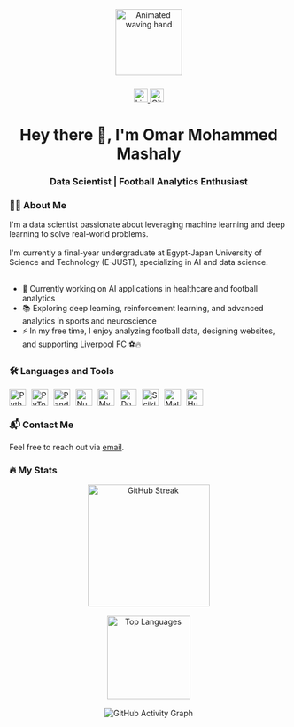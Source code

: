 <div align="center">
  <img src="https://media.giphy.com/media/M9gbBd9nbDrOTu1Mqx/giphy.gif" style="height:120px; width:auto;" alt="Animated waving hand" />
</div>

###

<div align="center">
  <a href="https://www.linkedin.com/in/omar-mashaly">
    <img src="https://img.shields.io/static/v1?message=LinkedIn&logo=linkedin&label=&color=0077B5&logoColor=white&labelColor=&style=for-the-badge" height="25" alt="LinkedIn" />
  </a>
  <a href="https://github.com/Omar10lfc">
    <img src="https://img.shields.io/static/v1?message=GitHub&logo=github&label=&color=181717&logoColor=white&labelColor=&style=for-the-badge" height="25" alt="GitHub" />
  </a>
</div>

###

<h1 align="center">Hey there 👋, I'm Omar Mohammed Mashaly</h1>
<h3 align="center">Data Scientist | Football Analytics Enthusiast</h3>

###

<h3 align="left">👨‍💻 About Me</h3>

<p align="left">
  I'm a data scientist passionate about leveraging machine learning and deep learning to solve real-world problems. <br><br>
  I'm currently a final-year undergraduate at Egypt-Japan University of Science and Technology (E-JUST), specializing in AI and data science. <br><br>

  - 🔭 Currently working on AI applications in healthcare and football analytics  
  - 📚 Exploring deep learning, reinforcement learning, and advanced analytics in sports and neuroscience  
  - ⚡ In my free time, I enjoy analyzing football data, designing websites, and supporting Liverpool FC ⚽🔥  
</p>

###

<h3 align="left">🛠 Languages and Tools</h3>

<p align="left" style="display: flex; gap: 10px; flex-wrap: wrap;">
  <img src="https://cdn.jsdelivr.net/gh/devicons/devicon/icons/python/python-original.svg" style="height:30px; width:auto;" alt="Python" />
  <img src="https://cdn.jsdelivr.net/gh/devicons/devicon/icons/pytorch/pytorch-original.svg" style="height:30px; width:auto;" alt="PyTorch" />
  <img src="https://cdn.jsdelivr.net/gh/devicons/devicon/icons/pandas/pandas-original.svg" style="height:30px; width:auto;" alt="Pandas" />
  <img src="https://cdn.jsdelivr.net/gh/devicons/devicon/icons/numpy/numpy-original.svg" style="height:30px; width:auto;" alt="NumPy" />
  <img src="https://cdn.jsdelivr.net/gh/devicons/devicon/icons/mysql/mysql-original.svg" style="height:30px; width:auto;" alt="MySQL" />
  <img src="https://cdn.jsdelivr.net/gh/devicons/devicon/icons/docker/docker-original.svg" style="height:30px; width:auto;" alt="Docker" />
  <img src="https://upload.wikimedia.org/wikipedia/commons/0/05/Scikit_learn_logo_small.svg" style="height:30px; width:auto;" alt="Scikit-Learn" />
  <img src="https://upload.wikimedia.org/wikipedia/commons/thumb/8/84/Matplotlib_icon.svg/512px-Matplotlib_icon.svg.png" style="height:30px; width:auto;" alt="Matplotlib" />
  <img src="https://huggingface.co/datasets/huggingface/brand-assets/resolve/main/hf-logo.svg" style="height:30px; width:auto;" alt="Hugging Face" />
</p>

###

<h3 align="left">📬 Contact Me</h3>

<p align="left">
  Feel free to reach out via <a href="mailto:omarmashaly86@gmail.com">email</a>.
</p>

###

<h3 align="left">🔥 My Stats</h3>

<div align="center">
  <img src="https://github-readme-streak-stats.herokuapp.com?user=Omar10lfc&theme=dark&hide_border=true" height="220" alt="GitHub Streak" />
  <br><br>
  <img src="https://github-readme-stats.vercel.app/api/top-langs/?username=Omar10lfc&layout=compact&theme=dark&exclude_repo=Jupyter-Notebooks" height="150" alt="Top Languages" />
  <br><br>
  <img src="https://github-readme-activity-graph.vercel.app/graph?username=Omar10lfc&theme=github-dark&hide_border=true" alt="GitHub Activity Graph" />
</div>
